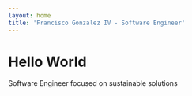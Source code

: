 ```yaml
---
layout: home
title: 'Francisco Gonzalez IV - Software Engineer'
---
```


# Hello World

Software Engineer focused on sustainable solutions
